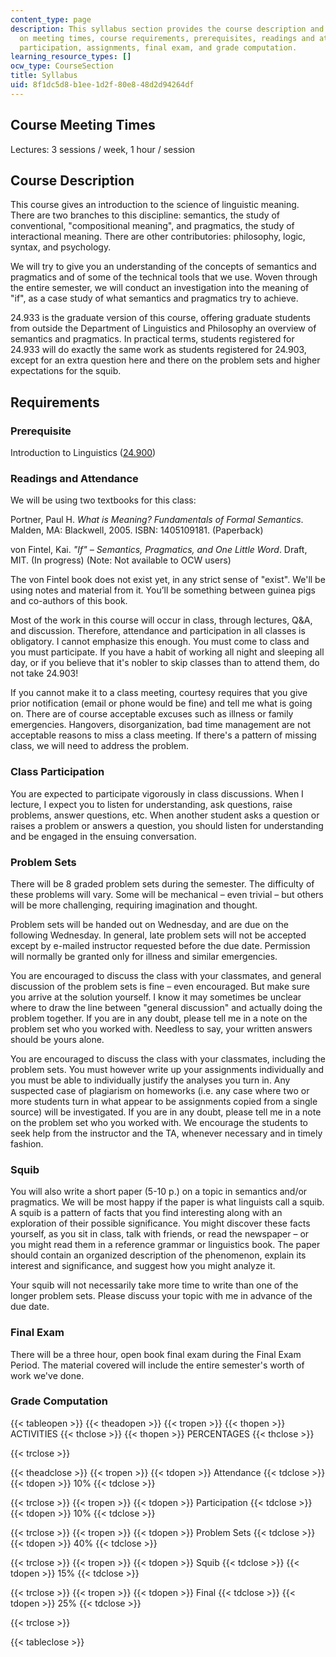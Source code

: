 ```yaml
---
content_type: page
description: This syllabus section provides the course description and information
  on meeting times, course requirements, prerequisites, readings and attendance, class
  participation, assignments, final exam, and grade computation.
learning_resource_types: []
ocw_type: CourseSection
title: Syllabus
uid: 8f1dc5d8-b1ee-1d2f-80e8-48d2d94264df
---
```


Course Meeting Times
--------------------

Lectures: 3 sessions / week, 1 hour / session

Course Description
------------------

This course gives an introduction to the science of linguistic meaning. There are two branches to this discipline: semantics, the study of conventional, "compositional meaning", and pragmatics, the study of interactional meaning. There are other contributories: philosophy, logic, syntax, and psychology.

We will try to give you an understanding of the concepts of semantics and pragmatics and of some of the technical tools that we use. Woven through the entire semester, we will conduct an investigation into the meaning of "if", as a case study of what semantics and pragmatics try to achieve.

24.933 is the graduate version of this course, offering graduate students from outside the Department of Linguistics and Philosophy an overview of semantics and pragmatics. In practical terms, students registered for 24.933 will do exactly the same work as students registered for 24.903, except for an extra question here and there on the problem sets and higher expectations for the squib.

Requirements
------------

### Prerequisite

Introduction to Linguistics ([24.900](/courses/24-900-introduction-to-linguistics-fall-2012))

### Readings and Attendance

We will be using two textbooks for this class:

Portner, Paul H. _What is Meaning? Fundamentals of Formal Semantics_. Malden, MA: Blackwell, 2005. ISBN: 1405109181. (Paperback)

von Fintel, Kai. _"If" – Semantics, Pragmatics, and One Little Word_. Draft, MIT. (In progress) (Note: Not available to OCW users)

The von Fintel book does not exist yet, in any strict sense of "exist". We'll be using notes and material from it. You’ll be something between guinea pigs and co-authors of this book.

Most of the work in this course will occur in class, through lectures, Q&A, and discussion. Therefore, attendance and participation in all classes is obligatory. I cannot emphasize this enough. You must come to class and you must participate. If you have a habit of working all night and sleeping all day, or if you believe that it's nobler to skip classes than to attend them, do not take 24.903!

If you cannot make it to a class meeting, courtesy requires that you give prior notification (email or phone would be fine) and tell me what is going on. There are of course acceptable excuses such as illness or family emergencies. Hangovers, disorganization, bad time management are not acceptable reasons to miss a class meeting. If there's a pattern of missing class, we will need to address the problem.

### Class Participation

You are expected to participate vigorously in class discussions. When I lecture, I expect you to listen for understanding, ask questions, raise problems, answer questions, etc. When another student asks a question or raises a problem or answers a question, you should listen for understanding and be engaged in the ensuing conversation.

### Problem Sets

There will be 8 graded problem sets during the semester. The difficulty of these problems will vary. Some will be mechanical – even trivial – but others will be more challenging, requiring imagination and thought.

Problem sets will be handed out on Wednesday, and are due on the following Wednesday. In general, late problem sets will not be accepted except by e-mailed instructor requested before the due date. Permission will normally be granted only for illness and similar emergencies.

You are encouraged to discuss the class with your classmates, and general discussion of the problem sets is fine – even encouraged. But make sure you arrive at the solution yourself. I know it may sometimes be unclear where to draw the line between "general discussion" and actually doing the problem together. If you are in any doubt, please tell me in a note on the problem set who you worked with. Needless to say, your written answers should be yours alone.

You are encouraged to discuss the class with your classmates, including the problem sets. You must however write up your assignments individually and you must be able to individually justify the analyses you turn in. Any suspected case of plagiarism on homeworks (i.e. any case where two or more students turn in what appear to be assignments copied from a single source) will be investigated. If you are in any doubt, please tell me in a note on the problem set who you worked with. We encourage the students to seek help from the instructor and the TA, whenever necessary and in timely fashion.

### Squib

You will also write a short paper (5-10 p.) on a topic in semantics and/or pragmatics. We will be most happy if the paper is what linguists call a squib. A squib is a pattern of facts that you find interesting along with an exploration of their possible significance. You might discover these facts yourself, as you sit in class, talk with friends, or read the newspaper – or you might read them in a reference grammar or linguistics book. The paper should contain an organized description of the phenomenon, explain its interest and significance, and suggest how you might analyze it.

Your squib will not necessarily take more time to write than one of the longer problem sets. Please discuss your topic with me in advance of the due date.

### Final Exam

There will be a three hour, open book final exam during the Final Exam Period. The material covered will include the entire semester's worth of work we've done.

### Grade Computation

{{< tableopen >}}
{{< theadopen >}}
{{< tropen >}}
{{< thopen >}}
ACTIVITIES
{{< thclose >}}
{{< thopen >}}
PERCENTAGES
{{< thclose >}}

{{< trclose >}}

{{< theadclose >}}
{{< tropen >}}
{{< tdopen >}}
Attendance
{{< tdclose >}}
{{< tdopen >}}
10%
{{< tdclose >}}

{{< trclose >}}
{{< tropen >}}
{{< tdopen >}}
Participation
{{< tdclose >}}
{{< tdopen >}}
10%
{{< tdclose >}}

{{< trclose >}}
{{< tropen >}}
{{< tdopen >}}
Problem Sets
{{< tdclose >}}
{{< tdopen >}}
40%
{{< tdclose >}}

{{< trclose >}}
{{< tropen >}}
{{< tdopen >}}
Squib
{{< tdclose >}}
{{< tdopen >}}
15%
{{< tdclose >}}

{{< trclose >}}
{{< tropen >}}
{{< tdopen >}}
Final
{{< tdclose >}}
{{< tdopen >}}
25%
{{< tdclose >}}

{{< trclose >}}

{{< tableclose >}}